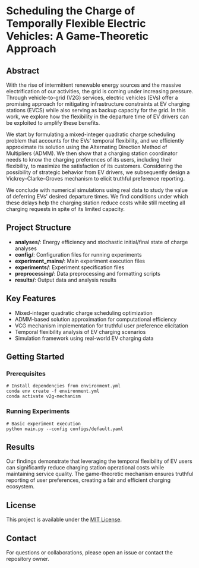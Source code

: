 # Scheduling the Charge of Temporally Flexible Electric Vehicles: A Game-Theoretic Approach

## Abstract

With the rise of intermittent renewable energy sources and the massive electrification of our activities, the grid is coming under increasing pressure. Through vehicle-to-grid (V2G) services, electric vehicles (EVs) offer a promising approach for mitigating infrastructure constraints at EV charging stations (EVCS) while also serving as backup capacity for the grid. In this work, we explore how the flexibility in the departure time of EV drivers can be exploited to amplify these benefits.

We start by formulating a mixed-integer quadratic charge scheduling problem that accounts for the EVs' temporal flexibility, and we efficiently approximate its solution using the Alternating Direction Method of Multipliers (ADMM). We then show that a charging station coordinator needs to know the charging preferences of its users, including their flexibility, to maximize the satisfaction of its customers. Considering the possibility of strategic behavior from EV drivers, we subsequently design a Vickrey–Clarke–Groves mechanism to elicit truthful preference reporting.

We conclude with numerical simulations using real data to study the value of deferring EVs' desired departure times. We find conditions under which these delays help the charging station reduce costs while still meeting all charging requests in spite of its limited capacity.

## Project Structure

- **analyses/**: Energy efficiency and stochastic initial/final state of charge analyses
- **config/**: Configuration files for running experiments
- **experiment_mains/**: Main experiment execution files
- **experiments/**: Experiment specification files
- **preprocessing/**: Data preprocessing and formatting scripts
- **results/**: Output data and analysis results

## Key Features

- Mixed-integer quadratic charge scheduling optimization
- ADMM-based solution approximation for computational efficiency
- VCG mechanism implementation for truthful user preference elicitation
- Temporal flexibility analysis of EV charging scenarios
- Simulation framework using real-world EV charging data

## Getting Started

### Prerequisites
```
# Install dependencies from environment.yml
conda env create -f environment.yml
conda activate v2g-mechanism
```

### Running Experiments
```
# Basic experiment execution
python main.py --config configs/default.yaml
```

## Results
Our findings demonstrate that leveraging the temporal flexibility of EV users can significantly reduce charging station operational costs while maintaining service quality. The game-theoretic mechanism ensures truthful reporting of user preferences, creating a fair and efficient charging ecosystem.

## License
This project is available under the [MIT License](LICENSE).

## Contact

For questions or collaborations, please open an issue or contact the repository owner.
